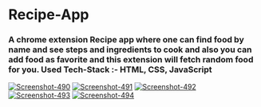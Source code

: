 # Recipe-App
<h3>
A chrome extension Recipe app where one can find food by name and see steps and ingredients to cook and also you can add food as favorite and this extension will fetch random food for you.
Used Tech-Stack :- HTML, CSS, JavaScript
</h3>

<!-- <div>
<img src="">
</div>


<div>
<img src="">
</div>


<div>
<img src="">
</div>


<div>
<img src="">
</div>


<div>
<img src="">
</div> -->

<a href="https://ibb.co/HdCbLT5"><img src="https://i.ibb.co/hfc4xF3/Screenshot-490.png" alt="Screenshot-490" border="0"></a>
<a href="https://ibb.co/f2hSHGP"><img src="https://i.ibb.co/56N9Lxf/Screenshot-491.png" alt="Screenshot-491" border="0"></a>
<a href="https://ibb.co/ZBLCZ8B"><img src="https://i.ibb.co/JvBPh7v/Screenshot-492.png" alt="Screenshot-492" border="0"></a>
<a href="https://ibb.co/dJnXMpG"><img src="https://i.ibb.co/4gBCtSP/Screenshot-493.png" alt="Screenshot-493" border="0"></a>
<a href="https://ibb.co/xzG1TX1"><img src="https://i.ibb.co/6DbHCrH/Screenshot-494.png" alt="Screenshot-494" border="0"></a>
